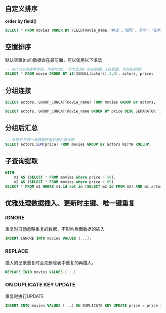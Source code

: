 ## 自定义排序

**order by field()**

```sql
SELECT * FROM movies ORDER BY FIELD(movie_name,'神话','猎场','芳华','花木兰')
```



## 空置排序

默认空置(null)数据会在最前面，可以使用以下语法

```sql
-- actors为排序字段，为空时为1，不为空为0（0在前面，1在后面，大的在后面）
SELECT * FROM movie ORDER BY if(ISNULL(actors),1,0), actors, price;
```



## 分组连接

```sql
SELECT actors, GROUP_CONCAT(movie_name) FROM movies GROUP BY actors;

SELECT actors, GROUP_CONCAT(movie_name ORDER BY price DESC SEPARATOR '_') FROM movies GROUP BY actors;
```



## 分组后汇总

```sql
-- 会额外生成一条数据在最后来汇总金额
SELECT actors,SUM(price) FROM movies GROUP BY actors WITYH ROLLUP;
```



## 子查询提取

```sql
WITH 
	m1 AS (SELECT * FROM movies where price > 50),
	m2 AS (SELECT * FROM movies where price > 65)
SELECT * FROM m1 WHERE m1.id not in (SELECT m2.id FROM m2) AND m1.actors = '刘亦菲'; 
```



## 优雅处理数据插入、更新时主键、唯一键重复

### IGNORE

重复时自动忽略重复的数据，不影响后面数据的插入

```sql
INSERT IGNORE INTO movies VALUES (...);
```

### REPLACE

插入的记录重复时会先删除表中重复的再插入。

```sql
REPLACE INTO movies VALUES (...)
```



### ON DUPLICATE KEY UPDATE

重复时执行UPDATE

```sql
INSERT INTO movies VALUES (...) ON DUPLICATE KEY UPDATE price = price + 10;
```

